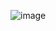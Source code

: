 ![image](https://github.com/BasharIrani23/data-structures-and-algorithms/assets/129655131/41c16bac-7d61-438a-94ba-e677210b81c4)
